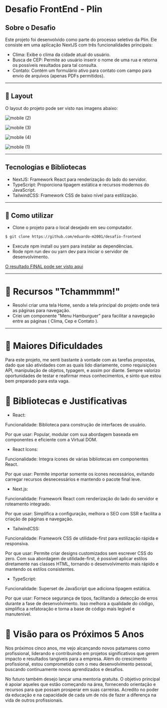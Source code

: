 # Desafio FrontEnd - Plin

## Sobre o Desafio
Este projeto foi desenvolvido como parte do processo seletivo da Plin. Ele consiste em uma aplicação NextJS com três funcionalidades principais:

- Clima: Exibe o clima da cidade atual do usuário.
- Busca de CEP: Permite ao usuário inserir o nome de uma rua e retorna os possíveis resultados para tal consulta.
- Contato: Contém um formulário ativo para contato com campo para envio de arquivos (apenas PDFs permitidos).
___

## 🎨 Layout
O layout do projeto pode ser visto nas imagens abaixo:

![mobile (2)](https://github.com/eduardo-m2001/desafio-frontend/assets/88609782/fcd53de5-733c-4a1e-b584-fffe65ae1991)

![mobile (3)](https://github.com/eduardo-m2001/desafio-frontend/assets/88609782/8bcd156a-e422-449d-a843-608ba96b4414)

![mobile (4)](https://github.com/eduardo-m2001/desafio-frontend/assets/88609782/b77fe317-fc61-4665-9da4-a2ca87dd4dfe)

![mobile (1)](https://github.com/eduardo-m2001/desafio-frontend/assets/88609782/6fe5f183-39df-464d-87d3-f852b1933dd0)

___

## Tecnologias e Bibliotecas

- NextJS: Framework React para renderização do lado do servidor.
- TypeScript: Proporciona tipagem estática e recursos modernos do JavaScript.
- TailwindCSS: Framework CSS de baixo nível para estilização.
___

## 🚀 Como utilizar

- Clone o projeto para o local desejado em seu computador.

```bash
$ git clone https://github.com/eduardo-m2001/desafio-frontend
```

- Execute npm install ou yarn para instalar as dependências.
- Rode npm run dev ou yarn dev para iniciar o servidor de desenvolvimento.

[O resultado FINAL pode ser visto aqui](https://desafio-front-plin.netlify.app/)

___

# 🤩 Recursos "Tchammmm!" 
- Resolvi criar uma tela Home, sendo a tela principal do projeto onde terá as páginas para navegação.
- Criei um componente "Menu Hamburguer" para facilitar a navegação entre as páginas ( Clima, Cep e Contato ).
___

# 🤯 Maiores Dificuldades
Para este projeto, me senti bastante à vontade com as tarefas propostas, dado que são atividades com as quais lido diariamente, como requisições API, manipulação de objetos, typagem, e assim por diante. Sempre valorizo oportunidades de testar e reafirmar meus conhecimentos, e sinto que estou bem preparado para esta vaga.

# 📕 Bibliotecas e Justificativas

- React:

Funcionalidade: Biblioteca para construção de interfaces de usuário.

Por que usar: Popular, modular com sua abordagem baseada em componentes e eficiente com a Virtual DOM.
- React Icons:

Funcionalidade: Integra ícones de várias bibliotecas em componentes React.

Por que usar: Permite importar somente os ícones necessários, evitando carregar recursos desnecessários e mantendo o pacote final leve.
- Next.js:

Funcionalidade: Framework React com renderização do lado do servidor e roteamento integrado.

Por que usar: Simplifica a configuração, melhora o SEO com SSR e facilita a criação de páginas e navegação.
- TailwindCSS:

Funcionalidade: Framework CSS de utilidade-first para estilização rápida e responsiva.

Por que usar: Permite criar designs customizados sem escrever CSS do zero. Com sua abordagem de utilidade-first, é possível aplicar estilos diretamente nas classes HTML, tornando o desenvolvimento mais rápido e mantendo os estilos consistentes.

- TypeScript:

Funcionalidade: Superset de JavaScript que adiciona tipagem estática.

Por que usar: Fornece segurança de tipos, facilitando a detecção de erros durante a fase de desenvolvimento. Isso melhora a qualidade do código, simplifica a refatoração e torna a base de código mais legível e manutenível.

# 🌟 Visão para os Próximos 5 Anos
Nos próximos cinco anos, me vejo alcançando novos patamares como profissional, liderando e contribuindo em projetos significativos que gerem impacto e resultados tangíveis para a empresa. Além do crescimento profissional, estou comprometido com o meu desenvolvimento pessoal, buscando continuamente novos aprendizados e desafios.

No futuro também desejo lançar uma mentoria gratuita. O objetivo principal é apoiar aqueles que estão começando na área, fornecendo orientação e recursos para que possam prosperar em suas carreiras. Acredito no poder da educação e na capacidade de cada um de nós de fazer a diferença na vida de outros profissionais.

